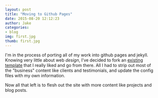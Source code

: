 ```yaml
---
layout: post
title: "Moving to Github Pages"
date: 2015-08-20 12:12:23
author: Jake
categories:
- blog
img: first.jpg
thumb: first.jpg
---
```


I'm in the process of porting all of my work into github pages and jekyll.  Knowing very little about web <i>design</i>, I've decided to fork an [existing template](https://github.com/st4ple/solid-jekyll) that I really liked and go from there.  All I had to strip out most of the "business" content like clients and testimonials, and update the config files with my own information.

Now all that left is to flesh out the site with more content like projects and blog posts.
